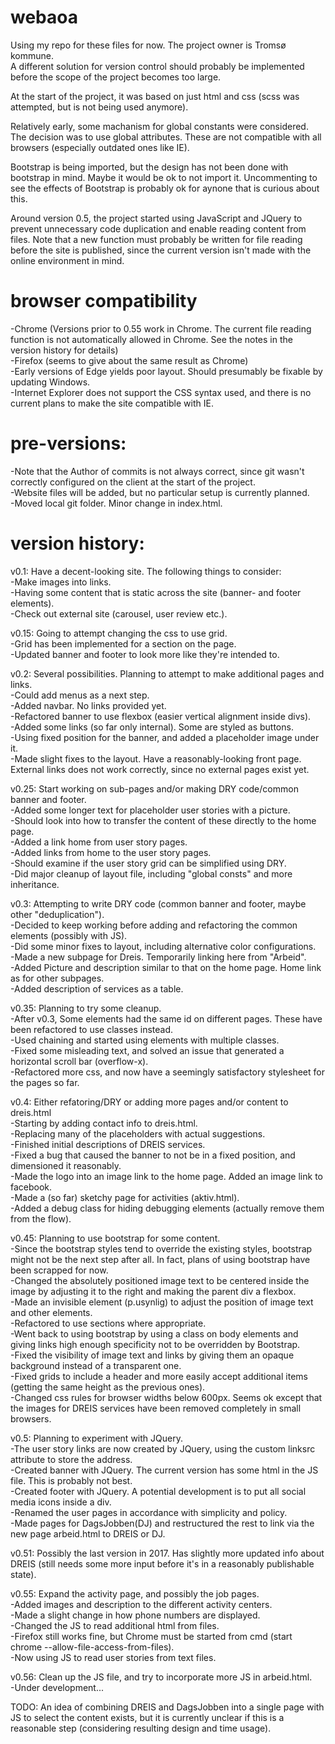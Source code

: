 # webaoa
Using my repo for these files for now. The project owner is Tromsø kommune.  
A different solution for version control should probably be implemented before the scope of the project becomes too large.  

At the start of the project, it was based on just html and css (scss was attempted, but is not being used anymore).  

Relatively early, some machanism for global constants were considered. The decision was to use global attributes. These are not compatible with all browsers (especially outdated ones like IE).  

Bootstrap is being imported, but the design has not been done with bootstrap in mind. Maybe it would be ok to not import it. Uncommenting to see the effects of Bootstrap is probably ok for aynone that is curious about this.  

Around version 0.5, the project started using JavaScript and JQuery to prevent unnecessary code duplication and enable reading content from files. Note that a new function must probably be written for file reading before the site is published, since the current version isn't made with the online environment in mind.  

# browser compatibility
-Chrome  (Versions prior to 0.55 work in Chrome. The current file reading function is not automatically allowed in Chrome. See the notes in the version history for details)  
-Firefox (seems to give about the same result as Chrome)  
-Early versions of Edge yields poor layout. Should presumably be fixable by updating Windows.  
-Internet Explorer does not support the CSS syntax used, and there is no current plans to make the site compatible with IE.  

# pre-versions:
-Note that the Author of commits is not always correct, since git wasn't correctly configured on the client at the start of the project.  
-Website files will be added, but no particular setup is currently planned.  
-Moved local git folder. Minor change in index.html.  

# version history:
v0.1: Have a decent-looking site. The following things to consider:  
-Make images into links.  
-Having some content that is static across the site (banner- and footer elements).  
-Check out external site (carousel, user review etc.).  

v0.15: Going to attempt changing the css to use grid.  
-Grid has been implemented for a section on the page.  
-Updated banner and footer to look more like they're intended to.  

v0.2: Several possibilities. Planning to attempt to make additional pages and links.  
-Could add menus as a next step.  
-Added navbar. No links provided yet.  
-Refactored banner to use flexbox (easier vertical alignment inside divs).  
-Added some links (so far only internal). Some are styled as buttons.  
-Using fixed position for the banner, and added a placeholder image under it.  
-Made slight fixes to the layout. Have a reasonably-looking front page. External links does not work correctly, since no external pages exist yet.  

v0.25: Start working on sub-pages and/or making DRY code/common banner and footer.  
-Added some longer text for placeholder user stories with a picture.  
-Should look into how to transfer the content of these directly to the home page.  
-Added a link home from user story pages.  
-Added links from home to the user story pages.  
-Should examine if the user story grid can be simplified using DRY.  
-Did major cleanup of layout file, including "global consts" and more inheritance.  

v0.3: Attempting to write DRY code (common banner and footer, maybe other "deduplication").  
-Decided to keep working before adding and refactoring the common elements (possibly with JS).  
-Did some minor fixes to layout, including alternative color configurations.  
-Made a new subpage for Dreis. Temporarily linking here from "Arbeid".  
-Added Picture and description similar to that on the home page.  Home link as for other subpages.  
-Added description of services as a table.  

v0.35: Planning to try some cleanup.  
-After v0.3, Some elements had the same id on different pages. These have been refactored to use classes instead.  
-Used chaining and started using elements with multiple classes.  
-Fixed some misleading text, and solved an issue that generated a horizontal scroll bar (overflow-x).  
-Refactored more css, and now have a seemingly satisfactory stylesheet for the pages so far.  

v0.4: Either refatoring/DRY or adding more pages and/or content to dreis.html  
-Starting by adding contact info to dreis.html.  
-Replacing many of the placeholders with actual suggestions.  
-Finished initial descriptions of DREIS services.  
-Fixed a bug that caused the banner to not be in a fixed position, and dimensioned it reasonably.  
-Made the logo into an image link to the home page.  Added an image link to facebook.  
-Made a (so far) sketchy page for activities (aktiv.html).  
-Added a debug class for hiding debugging elements (actually remove them from the flow).  

v0.45: Planning to use bootstrap for some content.  
-Since the bootstrap styles tend to override the existing styles, bootstrap might not be the next step after all. In fact, plans of using bootstrap have been scrapped for now.  
-Changed the absolutely positioned image text to be centered inside the image by adjusting it to the right and making the parent div a flexbox.  
-Made an invisible element (p.usynlig) to adjust the position of image text and other elements.  
-Refactored to use sections where appropriate.  
-Went back to using bootstrap by using a class on body elements and giving links high enough specificity not to be overridden by Bootstrap.  
-Fixed the visibility of image text and links by giving them an opaque background instead of a transparent one.  
-Fixed grids to include a header and more easily accept additional items (getting the same height as the previous ones).  
-Changed css rules for browser widths below 600px. Seems ok except that the images for DREIS services have been removed completely in small browsers.  

v0.5: Planning to experiment with JQuery.  
-The user story links are now created by JQuery, using the custom linksrc attribute to store the address.  
-Created banner with JQuery. The current version has some html in the JS file. This is probably not best.  
-Created footer with JQuery. A potential development is to put all social media icons inside a div.  
-Renamed the user pages in accordance with simplicity and policy.  
-Made pages for DagsJobben(DJ) and restructured the rest to link via the new page arbeid.html to DREIS or DJ.  

v0.51: Possibly the last version in 2017. Has slightly more updated info about DREIS (still needs some more input before it's in a reasonably publishable state).  

v0.55: Expand the activity page, and possibly the job pages.  
-Added images and description to the different activity centers.  
-Made a slight change in how phone numbers are displayed.  
-Changed the JS to read additional html from files.  
-Firefox still works fine, but Chrome must be started from cmd (start chrome --allow-file-access-from-files).  
-Now using JS to read user stories from text files.  

v0.56: Clean up the JS file, and try to incorporate more JS in arbeid.html.  
-Under development...  

TODO: An idea of combining DREIS and DagsJobben into a single page with JS to select the content exists, but it is currently unclear if this is a reasonable step (considering resulting design and time usage).  
